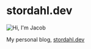 # stordahl.dev

![Hi, I'm Jacob](https://stordahl.dev/api/og?title=Hi,%20I'm%20Jacob)

My personal blog, [stordahl.dev](https://stordahl.dev)
